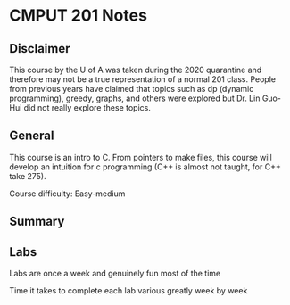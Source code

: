# CMPUT 201 Notes

## Disclaimer

This course by the U of A was taken during the 2020 quarantine and therefore may not be a true representation of a normal 201 class. People from previous years have claimed that topics such as dp (dynamic programming), greedy, graphs, and others were explored but Dr. Lin Guo-Hui did not really explore these topics.  

## General

This course is an intro to C. From pointers to make files, this course will develop an intuition for c programming (C++ is almost not taught, for C++ take 275). 



Course difficulty: Easy-medium

## Summary



## Labs

Labs are once a week and genuinely fun most of the time

Time it takes to complete each lab various greatly week by week